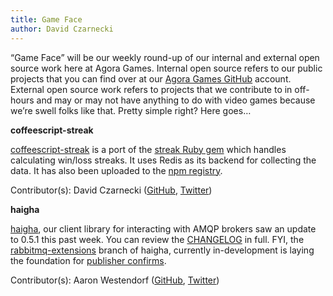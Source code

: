 ```yaml
---
title: Game Face
author: David Czarnecki
---
```

“Game Face” will be our weekly round-up of our internal and external open source work here at Agora Games. Internal open source refers to our public projects that you can find over at our [Agora Games GitHub](https://github.com/agoragames/) account. External open source work refers to projects that we contribute to in off-hours and may or may not have anything to do with video games because we’re swell folks like that. Pretty simple right? Here goes…

 **coffeescript-streak**

 [coffeescript-streak](https://github.com/czarneckid/coffeescript-streak/) is a port of the [streak Ruby gem](https://github.com/czarneckid/streak) which handles calculating win/loss streaks. It uses Redis as its backend for collecting the data. It has also been uploaded to the [npm registry](http://search.npmjs.org/#/streak).

 Contributor(s): David Czarnecki ([GitHub](https://github.com/czarneckid/), [Twitter](https://twitter.com/#%21/czarneckid))

 **haigha**

 [haigha](https://github.com/agoragames/haigha), our client library for interacting with AMQP brokers saw an update to 0.5.1 this past week. You can review the [CHANGELOG](https://github.com/agoragames/haigha/blob/master/CHANGELOG) in full. FYI, the [rabbitmq-extensions](https://github.com/agoragames/haigha/tree/rabbitmq-extensions) branch of haigha, currently in-development is laying the foundation for [publisher confirms](http://www.rabbitmq.com/blog/2011/02/10/introducing-publisher-confirms/).

 Contributor(s): Aaron Westendorf ([GitHub](https://github.com/awestendorf/), [Twitter](https://twitter.com/#%21/WashUffize))
